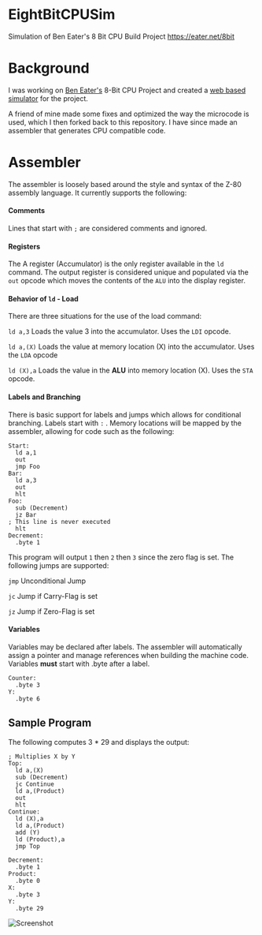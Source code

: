 # EightBitCPUSim
Simulation of Ben Eater's 8 Bit CPU Build Project https://eater.net/8bit

# Background
I was working on [Ben Eater's](https://eater.net) 8-Bit CPU Project and created a 
[web based simulator](https://itwasscience.com/posts/cpupostone/) for the project.

A friend of mine made some fixes and optimized the way the microcode is used, which I then forked back to this
repository. I have since made an assembler that generates CPU compatible code.

# Assembler
The assembler is loosely based around the style and syntax of the Z-80 assembly language. It currently supports the following:

#### Comments 
Lines that start with `;` are considered comments and ignored.

#### Registers
The A register (Accumulator) is the only register available in the `ld` command. The output register is considered 
unique and populated via the `out` opcode which moves the contents of the `ALU` into the display register.

#### Behavior of `ld` - Load
There are three situations for the use of the load command:

`ld a,3` Loads the value 3 into the accumulator. Uses the `LDI` opcode.

`ld a,(X)` Loads the value at memory location (X) into the accumulator. Uses the `LDA` opcode

`ld (X),a` Loads the value in the **ALU** into memory location (X). Uses the `STA` opcode.

#### Labels and Branching
There is basic support for labels and jumps which allows for conditional branching. Labels start with `:` . Memory
locations will be mapped by the assembler, allowing for code such as the following:
```
Start:
  ld a,1
  out
  jmp Foo
Bar:
  ld a,3
  out
  hlt
Foo:
  sub (Decrement)
  jz Bar
; This line is never executed
  hlt
Decrement:
  .byte 1
```
This program will output `1` then `2` then `3` since the zero flag is set. The following jumps are supported:

`jmp` Unconditional Jump

`jc` Jump if Carry-Flag is set

`jz` Jump if Zero-Flag is set

#### Variables
Variables may be declared after labels. The assembler will automatically assign a pointer and manage references when 
building the machine code. Variables **must** start with .byte after a label.

```
Counter:
  .byte 3
Y:
  .byte 6
```

## Sample Program
The following computes 3 * 29 and displays the output:
```
; Multiplies X by Y
Top:
  ld a,(X)
  sub (Decrement)
  jc Continue
  ld a,(Product)
  out
  hlt
Continue:
  ld (X),a
  ld a,(Product)
  add (Y)
  ld (Product),a
  jmp Top

Decrement:
  .byte 1
Product:
  .byte 0
X:
  .byte 3
Y:
  .byte 29
```

![Screenshot](exammpleAsm.png)

